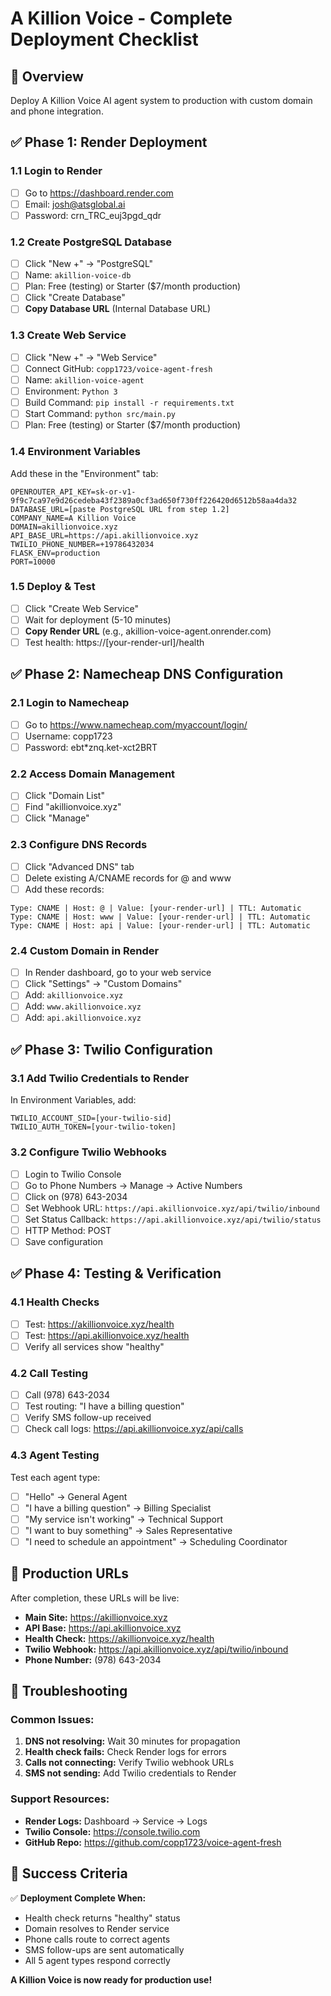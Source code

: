 # A Killion Voice - Complete Deployment Checklist

## 🎯 Overview
Deploy A Killion Voice AI agent system to production with custom domain and phone integration.

## ✅ Phase 1: Render Deployment

### 1.1 Login to Render
- [ ] Go to https://dashboard.render.com
- [ ] Email: josh@atsglobal.ai
- [ ] Password: crn_TRC_euj3pgd_qdr

### 1.2 Create PostgreSQL Database
- [ ] Click "New +" → "PostgreSQL"
- [ ] Name: `akillion-voice-db`
- [ ] Plan: Free (testing) or Starter ($7/month production)
- [ ] Click "Create Database"
- [ ] **Copy Database URL** (Internal Database URL)

### 1.3 Create Web Service
- [ ] Click "New +" → "Web Service"
- [ ] Connect GitHub: `copp1723/voice-agent-fresh`
- [ ] Name: `akillion-voice-agent`
- [ ] Environment: `Python 3`
- [ ] Build Command: `pip install -r requirements.txt`
- [ ] Start Command: `python src/main.py`
- [ ] Plan: Free (testing) or Starter ($7/month production)

### 1.4 Environment Variables
Add these in the "Environment" tab:
```
OPENROUTER_API_KEY=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
DATABASE_URL=[paste PostgreSQL URL from step 1.2]
COMPANY_NAME=A Killion Voice
DOMAIN=akillionvoice.xyz
API_BASE_URL=https://api.akillionvoice.xyz
TWILIO_PHONE_NUMBER=+19786432034
FLASK_ENV=production
PORT=10000
```

### 1.5 Deploy & Test
- [ ] Click "Create Web Service"
- [ ] Wait for deployment (5-10 minutes)
- [ ] **Copy Render URL** (e.g., akillion-voice-agent.onrender.com)
- [ ] Test health: https://[your-render-url]/health

## ✅ Phase 2: Namecheap DNS Configuration

### 2.1 Login to Namecheap
- [ ] Go to https://www.namecheap.com/myaccount/login/
- [ ] Username: copp1723
- [ ] Password: ebt*znq.ket-xct2BRT

### 2.2 Access Domain Management
- [ ] Click "Domain List"
- [ ] Find "akillionvoice.xyz"
- [ ] Click "Manage"

### 2.3 Configure DNS Records
- [ ] Click "Advanced DNS" tab
- [ ] Delete existing A/CNAME records for @ and www
- [ ] Add these records:

```
Type: CNAME | Host: @ | Value: [your-render-url] | TTL: Automatic
Type: CNAME | Host: www | Value: [your-render-url] | TTL: Automatic  
Type: CNAME | Host: api | Value: [your-render-url] | TTL: Automatic
```

### 2.4 Custom Domain in Render
- [ ] In Render dashboard, go to your web service
- [ ] Click "Settings" → "Custom Domains"
- [ ] Add: `akillionvoice.xyz`
- [ ] Add: `www.akillionvoice.xyz`
- [ ] Add: `api.akillionvoice.xyz`

## ✅ Phase 3: Twilio Configuration

### 3.1 Add Twilio Credentials to Render
In Environment Variables, add:
```
TWILIO_ACCOUNT_SID=[your-twilio-sid]
TWILIO_AUTH_TOKEN=[your-twilio-token]
```

### 3.2 Configure Twilio Webhooks
- [ ] Login to Twilio Console
- [ ] Go to Phone Numbers → Manage → Active Numbers
- [ ] Click on (978) 643-2034
- [ ] Set Webhook URL: `https://api.akillionvoice.xyz/api/twilio/inbound`
- [ ] Set Status Callback: `https://api.akillionvoice.xyz/api/twilio/status`
- [ ] HTTP Method: POST
- [ ] Save configuration

## ✅ Phase 4: Testing & Verification

### 4.1 Health Checks
- [ ] Test: https://akillionvoice.xyz/health
- [ ] Test: https://api.akillionvoice.xyz/health
- [ ] Verify all services show "healthy"

### 4.2 Call Testing
- [ ] Call (978) 643-2034
- [ ] Test routing: "I have a billing question"
- [ ] Verify SMS follow-up received
- [ ] Check call logs: https://api.akillionvoice.xyz/api/calls

### 4.3 Agent Testing
Test each agent type:
- [ ] "Hello" → General Agent
- [ ] "I have a billing question" → Billing Specialist
- [ ] "My service isn't working" → Technical Support
- [ ] "I want to buy something" → Sales Representative
- [ ] "I need to schedule an appointment" → Scheduling Coordinator

## 🎯 Production URLs

After completion, these URLs will be live:
- **Main Site:** https://akillionvoice.xyz
- **API Base:** https://api.akillionvoice.xyz
- **Health Check:** https://akillionvoice.xyz/health
- **Twilio Webhook:** https://api.akillionvoice.xyz/api/twilio/inbound
- **Phone Number:** (978) 643-2034

## 🔧 Troubleshooting

### Common Issues:
1. **DNS not resolving:** Wait 30 minutes for propagation
2. **Health check fails:** Check Render logs for errors
3. **Calls not connecting:** Verify Twilio webhook URLs
4. **SMS not sending:** Add Twilio credentials to Render

### Support Resources:
- **Render Logs:** Dashboard → Service → Logs
- **Twilio Console:** https://console.twilio.com
- **GitHub Repo:** https://github.com/copp1723/voice-agent-fresh

## 🎉 Success Criteria

✅ **Deployment Complete When:**
- Health check returns "healthy" status
- Domain resolves to Render service
- Phone calls route to correct agents
- SMS follow-ups are sent automatically
- All 5 agent types respond correctly

**A Killion Voice is now ready for production use!**


